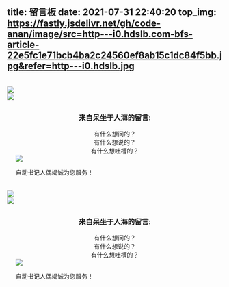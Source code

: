 title: 留言板
date: 2021-07-31 22:40:20
top_img: https://fastly.jsdelivr.net/gh/code-anan/image/src=http---i0.hdslb.com-bfs-article-22e5fc1e71bcb4ba2c24560ef8ab15c1dc84f5bb.jpg&refer=http---i0.hdslb.jpg
---
<link rel="stylesheet" href="https://fastly.jsdelivr.net/npm/nanshen/css/blog/messagebar.min.css"/>

<div id="computer"><div id="maincontent"><br><div id="form-wrap"><img src="https://fastly.jsdelivr.net/npm/cover_img/msg/before.webp"id="beforeimg"><div id="envelope"><form><div class="formmain"><img class="headerimg"src="https://fastly.jsdelivr.net/npm/cover_img/msg/U5bb04af32be544c4b41206d9a42fcacfd.webp"/><div style="padding: 5px 20px;"><center><h3 calss="title3">来自呆坐于人海的留言:</h3></center><center class="comments">有什么想问的？<br>有什么想说的？<br>有什么想吐槽的？<br></center><div class="bottomcontent"><img class="bottomimg"src="https://fastly.jsdelivr.net/npm/cover_img/msg/U0968ee80fd5c4f05a02bdda9709b041eE.webp"/></div><p class="bottomhr">自动书记人偶竭诚为您服务！</p></div></div></form></div><img id="afterimg"src="https://fastly.jsdelivr.net/npm/cover_img/msg/after.webp"></div></div></div><div id="mobile"><form><div class="formmain"><img class="headerimg"src="https://fastly.jsdelivr.net/npm/cover_img/msg/U5bb04af32be544c4b41206d9a42fcacfd.webp"/><div style="padding: 5px 20px;"><center><h3 class="title3">来自呆坐于人海的留言:</h3></center><center class="comments">有什么想问的？<br>有什么想说的？<br>有什么想吐槽的？<br></center><div class="bottomcontent"><img src="https://fastly.jsdelivr.net/npm/cover_img/msg/U0968ee80fd5c4f05a02bdda9709b041eE.webp"class="bottomhr"></div><p class="bottomhr"">自动书记人偶竭诚为您服务！</p></div></div></form></div>
